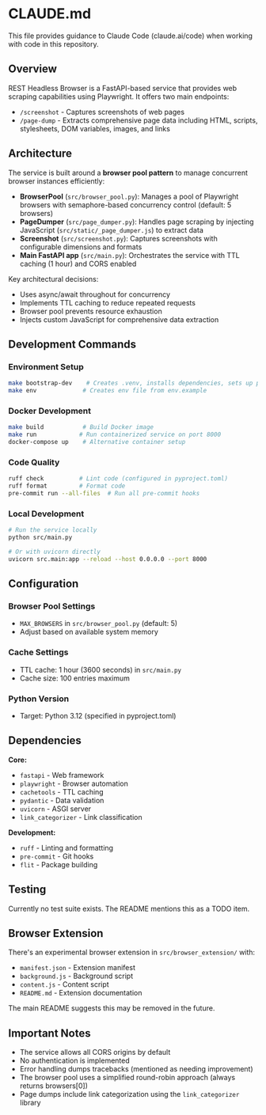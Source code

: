 # CLAUDE.md

This file provides guidance to Claude Code (claude.ai/code) when working with code in this repository.

## Overview

REST Headless Browser is a FastAPI-based service that provides web scraping capabilities using Playwright. It offers two main endpoints:
- `/screenshot` - Captures screenshots of web pages
- `/page-dump` - Extracts comprehensive page data including HTML, scripts, stylesheets, DOM variables, images, and links

## Architecture

The service is built around a **browser pool pattern** to manage concurrent browser instances efficiently:

- **BrowserPool** (`src/browser_pool.py`): Manages a pool of Playwright browsers with semaphore-based concurrency control (default: 5 browsers)
- **PageDumper** (`src/page_dumper.py`): Handles page scraping by injecting JavaScript (`src/static/_page_dumper.js`) to extract data
- **Screenshot** (`src/screenshot.py`): Captures screenshots with configurable dimensions and formats
- **Main FastAPI app** (`src/main.py`): Orchestrates the service with TTL caching (1 hour) and CORS enabled

Key architectural decisions:
- Uses async/await throughout for concurrency
- Implements TTL caching to reduce repeated requests
- Browser pool prevents resource exhaustion
- Injects custom JavaScript for comprehensive data extraction

## Development Commands

### Environment Setup
```bash
make bootstrap-dev    # Creates .venv, installs dependencies, sets up pre-commit hooks
make env             # Creates env file from env.example
```

### Docker Development
```bash
make build           # Build Docker image
make run            # Run containerized service on port 8000
docker-compose up    # Alternative container setup
```

### Code Quality
```bash
ruff check          # Lint code (configured in pyproject.toml)
ruff format         # Format code
pre-commit run --all-files  # Run all pre-commit hooks
```

### Local Development
```bash
# Run the service locally
python src/main.py

# Or with uvicorn directly
uvicorn src.main:app --reload --host 0.0.0.0 --port 8000
```

## Configuration

### Browser Pool Settings
- `MAX_BROWSERS` in `src/browser_pool.py` (default: 5)
- Adjust based on available system memory

### Cache Settings
- TTL cache: 1 hour (3600 seconds) in `src/main.py`
- Cache size: 100 entries maximum

### Python Version
- Target: Python 3.12 (specified in pyproject.toml)

## Dependencies

**Core:**
- `fastapi` - Web framework
- `playwright` - Browser automation
- `cachetools` - TTL caching
- `pydantic` - Data validation
- `uvicorn` - ASGI server
- `link_categorizer` - Link classification

**Development:**
- `ruff` - Linting and formatting
- `pre-commit` - Git hooks
- `flit` - Package building

## Testing

Currently no test suite exists. The README mentions this as a TODO item.

## Browser Extension

There's an experimental browser extension in `src/browser_extension/` with:
- `manifest.json` - Extension manifest
- `background.js` - Background script
- `content.js` - Content script
- `README.md` - Extension documentation

The main README suggests this may be removed in the future.

## Important Notes

- The service allows all CORS origins by default
- No authentication is implemented
- Error handling dumps tracebacks (mentioned as needing improvement)
- The browser pool uses a simplified round-robin approach (always returns browsers[0])
- Page dumps include link categorization using the `link_categorizer` library
